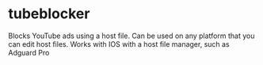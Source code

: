 # tubeblocker
 Blocks YouTube ads using a host file.
 Can be used on any platform that you can edit host files.
 Works with IOS with a host file manager, such as Adguard Pro
